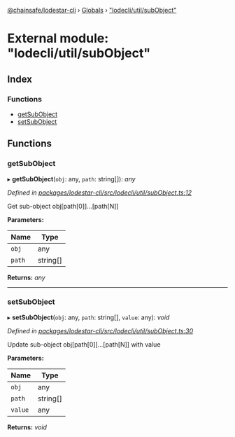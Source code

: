 [@chainsafe/lodestar-cli](../README.md) › [Globals](../globals.md) › ["lodecli/util/subObject"](_lodecli_util_subobject_.md)

# External module: "lodecli/util/subObject"

## Index

### Functions

* [getSubObject](_lodecli_util_subobject_.md#getsubobject)
* [setSubObject](_lodecli_util_subobject_.md#setsubobject)

## Functions

###  getSubObject

▸ **getSubObject**(`obj`: any, `path`: string[]): *any*

*Defined in [packages/lodestar-cli/src/lodecli/util/subObject.ts:12](https://github.com/ChainSafe/lodestar/blob/9711bce31/packages/lodestar-cli/src/lodecli/util/subObject.ts#L12)*

Get sub-object obj[path[0]]...[path[N]]

**Parameters:**

Name | Type |
------ | ------ |
`obj` | any |
`path` | string[] |

**Returns:** *any*

___

###  setSubObject

▸ **setSubObject**(`obj`: any, `path`: string[], `value`: any): *void*

*Defined in [packages/lodestar-cli/src/lodecli/util/subObject.ts:30](https://github.com/ChainSafe/lodestar/blob/9711bce31/packages/lodestar-cli/src/lodecli/util/subObject.ts#L30)*

Update sub-object obj[path[0]]...[path[N]] with value

**Parameters:**

Name | Type |
------ | ------ |
`obj` | any |
`path` | string[] |
`value` | any |

**Returns:** *void*
